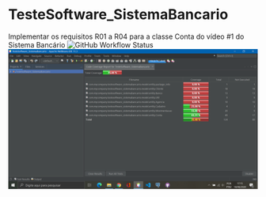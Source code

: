 # TesteSoftware_SistemaBancario
Implementar os requisitos R01 a R04 para a classe Conta do vídeo #1 do Sistema Bancário
![GitHub Workflow Status](https://img.shields.io/github/workflow/status/LidianeMarques/TesteSoftware_SistemaBancario/maven)
![Relatório de Cobertura](CoberturaCodigo_2020-08-18_171620.png)
